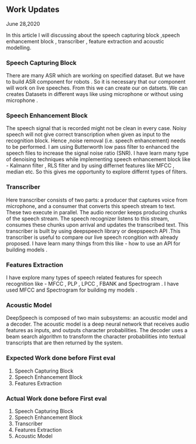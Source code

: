 ## Work Updates

June 28,2020

In this article I will discussing about the speech capturing block ,speech enhancement block , transcriber , feature extraction and acoustic modelling. 

### Speech Capturing Block 

There are many ASR which are working on specified dataset. But we have to build ASR component for robots . So it is necessary that our component will work on live speeches. From this we can create our on datsets. We can creates Datasets in different ways like using microphone or without using microphone . 

### Speech Enhancement Block 

The speech signal that is recorded might not be clean in every case. Noisy speech will not give correct transcription when given as input to the recognition block. Hence ,noise removal (i.e. speech enhancement) needs to be performed. I am using Butterworth low pass filter to enhanced the speech files to increase the signal noise ratio (SNR). I have learn many type of denoising techniques while implementing speech enhancement block like - Kalmann filter , RLS filter and by using differnet features like MFCC , median etc. So this gives me opportunity to explore differnt types of filters. 

### Transcriber

Here transcriber consists of two parts: a producer that captures voice from microphone, and a consumer that converts this speech stream to text. These two execute in parallel. The audio recorder keeps producing chunks of the speech stream. The speech recognizer listens to this stream, consumes these chunks upon arrival and updates the transcribed text.
This transcriber is built by using deepspeech library or deepspeech API .This transcriber is useful to compare our live speech rcongition with already proposed. I have learn many things from this like - how to use an API for building models .

### Features Extraction

I have explore many types of speech related features  for speech recognition like - MFCC , PLP , LPCC , FBANK and Spectrogram . I have used MFCC and Spectrogram for building my models . 

### Acoustic Model 

DeepSpeech is composed of two main subsystems: an acoustic model and a decoder. The acoustic model is a deep neural network that receives audio features as inputs, and outputs character probabilities. The decoder uses a beam search algorithm to transform the character probabilities into textual transcripts that are then returned by the system.

### Expected Work done before First eval
 1. Speech Capturing Block
 2. Speech Enhancement Block
 3. Features Extraction
 
### Actual Work done before First eval
 1. Speech Capturing Block
 2. Speech Enhancement Block
 3. Transcriber
 4. Features Extraction
 5. Acoustic Model 
 
